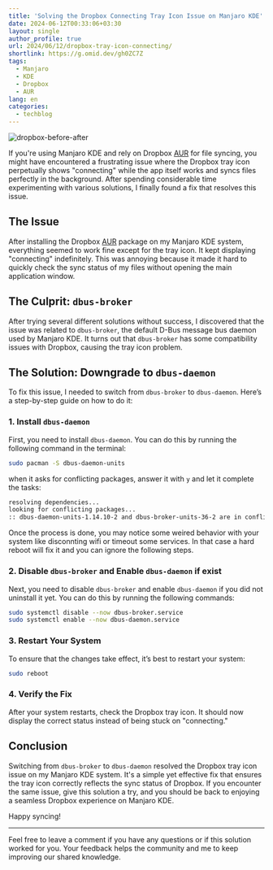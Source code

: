 ```yaml
---
title: 'Solving the Dropbox Connecting Tray Icon Issue on Manjaro KDE'
date: 2024-06-12T00:33:06+03:30
layout: single
author_profile: true
url: 2024/06/12/dropbox-tray-icon-connecting/
shortlink: https://g.omid.dev/gh0ZC7Z
tags:
  - Manjaro
  - KDE
  - Dropbox
  - AUR
lang: en
categories: 
  - techblog
---
```

![dropbox-before-after](/images/2024/06/dropbox-before-after.jpg)

If you're using Manjaro KDE and rely on Dropbox [AUR](https://aur.archlinux.org/packages/dropbox) for file syncing, you might have encountered a frustrating issue where the Dropbox tray icon perpetually shows "connecting" while the app itself works and syncs files perfectly in the background. After spending considerable time experimenting with various solutions, I finally found a fix that resolves this issue.

## The Issue

After installing the Dropbox [AUR](https://aur.archlinux.org/packages/dropbox) package on my Manjaro KDE system, everything seemed to work fine except for the tray icon. It kept displaying "connecting" indefinitely. This was annoying because it made it hard to quickly check the sync status of my files without opening the main application window.

## The Culprit: `dbus-broker`

After trying several different solutions without success, I discovered that the issue was related to `dbus-broker`, the default D-Bus message bus daemon used by Manjaro KDE. It turns out that `dbus-broker` has some compatibility issues with Dropbox, causing the tray icon problem.

## The Solution: Downgrade to `dbus-daemon`

To fix this issue, I needed to switch from `dbus-broker` to `dbus-daemon`. Here’s a step-by-step guide on how to do it:

### 1. Install `dbus-daemon`

First, you need to install `dbus-daemon`. You can do this by running the following command in the terminal:

```bash
sudo pacman -S dbus-daemon-units
```

when it asks for conflicting packages, answer it with `y` and let it complete the tasks:

```bash
resolving dependencies...
looking for conflicting packages...
:: dbus-daemon-units-1.14.10-2 and dbus-broker-units-36-2 are in conflict. Remove dbus-broker-units? [y/N]
```

Once the process is done, you may notice some weired behavior with your system like disconnting wifi or timeout some services. In that case a hard reboot will fix it and you can ignore the following steps.

### 2. Disable `dbus-broker` and Enable `dbus-daemon` if exist

Next, you need to disable `dbus-broker` and enable `dbus-daemon` if you did not uninstall it yet. You can do this by running the following commands:

```bash
sudo systemctl disable --now dbus-broker.service
sudo systemctl enable --now dbus-daemon.service
```

### 3. Restart Your System

To ensure that the changes take effect, it’s best to restart your system:

```bash
sudo reboot
```

### 4. Verify the Fix

After your system restarts, check the Dropbox tray icon. It should now display the correct status instead of being stuck on "connecting."

## Conclusion

Switching from `dbus-broker` to `dbus-daemon` resolved the Dropbox tray icon issue on my Manjaro KDE system. It's a simple yet effective fix that ensures the tray icon correctly reflects the sync status of Dropbox. If you encounter the same issue, give this solution a try, and you should be back to enjoying a seamless Dropbox experience on Manjaro KDE.

Happy syncing!

---

Feel free to leave a comment if you have any questions or if this solution worked for you. Your feedback helps the community and me to keep improving our shared knowledge.
